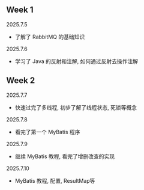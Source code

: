 ## Week 1

2025.7.5
* 了解了 RabbitMQ 的基础知识

2025.7.6
* 学习了 Java 的反射和注解, 如何通过反射去操作注解

## Week 2

2025.7.7
* 快速过完了多线程, 初步了解了线程状态, 死锁等概念

2025.7.8
* 看完了第一个 MyBatis 程序

2025.7.9
* 继续 MyBatis 教程, 看完了增删改查的实现

2025.7.10
* MyBatis 教程, 配置, ResultMap等





